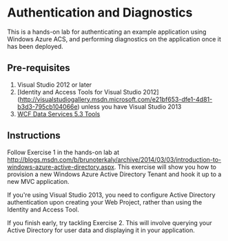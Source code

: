 Authentication and Diagnostics
===============================

This is a hands-on lab for authenticating an example application using Windows Azure ACS, and performing diagnostics on the application once it has been deployed.

Pre-requisites
--------------

1. Visual Studio 2012 or later
2. [Identity and Access Tools for Visual Studio 2012] (http://visualstudiogallery.msdn.microsoft.com/e21bf653-dfe1-4d81-b3d3-795cb104066e) unless you have Visual Studio 2013
3. [WCF Data Services 5.3 Tools](http://www.microsoft.com/en-us/download/details.aspx?id=35840)

Instructions
------------

Follow Exercise 1 in the hands-on lab at http://blogs.msdn.com/b/brunoterkaly/archive/2014/03/03/introduction-to-windows-azure-active-directory.aspx. This exercise will show you how to provision a new Windows Azure Active Directory Tenant and hook it up to a new MVC application.

If you're using Visual Studio 2013, you need to configure Active Directory authentication upon creating your Web Project, rather than using the Identity and Access Tool.

If you finish early, try tackling Exercise 2. This will involve querying your Active Directory for user data and displaying it in your application.

